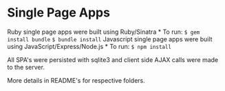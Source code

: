 # Single Page Apps
Ruby single page apps were built using Ruby/Sinatra
	* To run:
	`$ gem install bundle`
	`$ bundle install`
Javascript single page apps were built using JavaScript/Express/Node.js
	* To run:
	`$ npm install`

All SPA's were persisted with sqlite3 and client side AJAX calls were made to the server.

More details in README's for respective folders.
